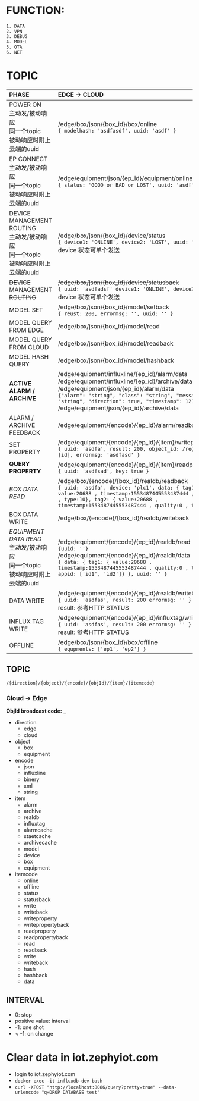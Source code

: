 # FUNCTION:
	1. DATA
	2. VPN
	3. DEBUG
	4. MODEL
	5. OTA
	6. NET

# TOPIC
| PHASE | EDGE -> CLOUD | CLOUD -> EDGE |
| :--- | :--- | :--- |
| POWER ON<br>主动发/被动响应<br>同一个topic<br>被动响应时附上云端的uuid | /edge/box/json/{box_id}/box/online<br>`{ modelhash: 'asdfasdf', uuid: 'asdf' }` | **NEW**<br>/cloud/box/json/{box_id}/box/onlinecheck<br>`{uuid: 'asdf'}` |
| EP CONNECT<br>主动发/被动响应<br>同一个topic<br>被动响应时附上云端的uuid | /edge/equipment/json/{ep_id}/equipment/online<br>`{ status: 'GOOD or BAD or LOST', uuid: 'asdf' }` | **NEW**<br>/cloud/equipment/json/{ep_id}/equipment/onlinecheck<br>`{uuid: 'asdf'}` |
| DEVICE MANAGEMENT ROUTING<br>主动发/被动响应<br>同一个topic<br>被动响应时附上云端的uuid | /edge/box/json/{box_id}/device/status<br>`{ device1: 'ONLINE', device2: 'LOST', uuid: 'asdf'}`<br>device 状态可单个发送 | **NEW**<br>/cloud/box/json/{box_id}/device/statuscheck<br>`{uuid: 'asdf'}` |
| ~~DEVICE MANAGEMENT ROUTING~~ | ~~/edge/box/json/{box_id}/device/statusback~~<br>`{ uuid: 'asdfadsf' device1: 'ONLINE', device2: 'LOST', }`<br>device 状态可单个发送 | ~~/cloud/box/json/{box_id}/device/status~~<br>`{ uuid: 'sdfasdf', device: /sdfs/; }` |
| MODEL SET | /edge/box/json/{box_id}/model/setback<br>`{ reust: 200, errormsg: '', uuid: '' }` | /cloud/box/json/{box_id}/model/set<br>`{ uuid: 'sdfs', hash: '', model: {} }` |
| MODEL QUERY FROM EDGE | /edge/box/json/{box_id}/model/read | /cloud/box/json/{box_id}/model/readback |
| MODEL QUERY FROM CLOUD | /edge/box/json/{box_id}/model/readback | /cloud/box/json/{box_id}/model/read |
| MODEL HASH QUERY | /edge/box/json/{box_id}/model/hashback | /cloud/box/json/{box_id}/model/hash |
| **ACTIVE ALARM / ARCHIVE** | /edge/equipment/influxline/{ep_id}/alarm/data<br>/edge/equipment/influxline/{ep_id}/archive/data<br>/edge/equipment/json/{ep_id}/alarm/data<br>`{"alarm": "string", "class": "string", "message": "string", "direction": true, "timestamp": 121312}`<br>/edge/equipment/json/{ep_id}/archive/data<br> | |
| ALARM / ARCHIVE FEEDBACK | /edge/equipment/{encode}/{ep_id}/alarm/readback<br> | /cloud/equipment/json/{ep_id}/{item}/read<br>`{uuid: '', encode: 'influxline', object_id: '*'}` |
| SET PROPERTY | /edge/equipment/{encode}/{ep_id}/{item}/writepropertyback<br>`{ uuid: 'asdfa', result: 200, object_id: /regex/ or [id], errormsg: 'asdfasd' }` | /cloud/equipment/{encode}/{ep_id}/{item}/writeproperty<br>`{ uuit: 'asdfa', object_id: /regex/ or [id], enable: true or false }` |
| **QUERY PROPERTY** | /edge/equipment/{encode}/{ep_id}/{item}/readpropertyback<br>`{ uuid: 'asdfsad', key: true }` | /cloud/equipment/{encode}/{ep_id}/{item}/property/readproperty<br>`{ uuid: 'asdfasd', object_id: /regex/ or [id], }` |
| *BOX DATA READ* | /edge/box/{encode}/{box_id}/realdb/readback<br>`{ uuid: 'asdfa', device: 'plc1', data: { tag1: { value:20688 , timestamp:1553487445553487444 , quality:0 , type:10}, tag2: { value:20688 , timestamp:1553487445553487444 , quality:0 , type:10} } }` | /cloud/box/{encode}/{box_id}/realdb/read<br>`{ uuid: 'asdfa', device: 'plc1', tag: /regex/ or [id] }`<br>只读一次 |
| BOX DATA WRITE | /edge/box/{encode}/{box_id}/realdb/writeback<br> | /cloud/box/{encode}/{box_id}/realdb/write<br> |
| *EQUIPMENT DATA READ*<br>主动发/被动响应<br>同一个topic<br>被动响应时附上云端的uuid | ~~/edge/equipment/{encode}/{ep_id}/realdb/read~~<br>`{uuid: ''}`<br>/edge/equipment/{encode}/{ep_id}/realdb/data<br>`{ data: { tag1: { value:20688 , timestamp:1553487445553487444 , quality:0 , type:10, appid: ['id1', 'id2']} }, uuid: '' }` | /cloud/equipment/{encode}/{ep_id}/realdb/read<br>`{ uuid: 'sadf', interval: {appid1: 1000, appid2: 2000}, etag: /regex/ or [id]}` |
| DATA WRITE | /edge/equipment/{encode}/{ep_id}/realdb/writeback<br>`{ uuid: 'asdfas', result: 200 errormsg: '' }`<br>result: 参考HTTP STATUS | /cloud/equipment/{encode}/{ep_id}/realdb/write<br>`{ uuid: 'asdfasdf', etagName: 'etag1', value: 2000 }` |
| INFLUX TAG WRITE | /edge/equipment/{encode}/{ep_id}/influxtag/writeback<br>`{ uuid: 'asdfas', result: 200 errormsg: '' }`<br>result: 参考HTTP STATUS | /cloud/equipment/{encode}/{ep_id}/influxtag/write<br>`{ uuid: 'asdfasdf', influxtags: {tag1: '', tag2: ''} }` |
| OFFLINE | /edge/box/json/{box_id}/box/offline<br>`{ equpments: ['ep1', 'ep2'] }` | |

## TOPIC
`/{direction}/{object}/{encode}/{objId}/{item}/{itemcode}`

### Cloud -> Edge
**ObjId broadcast code:** `_`

- direction
  - edge
  - cloud
- object
  - box
  - equipment
- encode
  - json
  - influxline
  - binery
  - xml
  - string
- item
  - alarm
  - archive
  - realdb
  - influxtag
  - alarmcache
  - staetcache
  - archivecache
  - model
  - device
  - box
  - equipment
- itemcode
  - online
  - offline
  - status
  - statusback
  - write
  - writeback
  - writeproperty
  - writepropertyback
  - readproperty
  - readpropertyback
  - read
  - readback
  - write
  - writeback
  - hash
  - hashback
  - data

## INTERVAL
- 0: stop
- positive value: interval
- -1: one shot
- < -1: on change

# Clear data in iot.zephyiot.com
- login to iot.zephyiot.com
- `docker exec -it influxdb-dev bash`
- `curl -XPOST "http://localhost:8086/query?pretty=true" --data-urlencode "q=DROP DATABASE test"`
